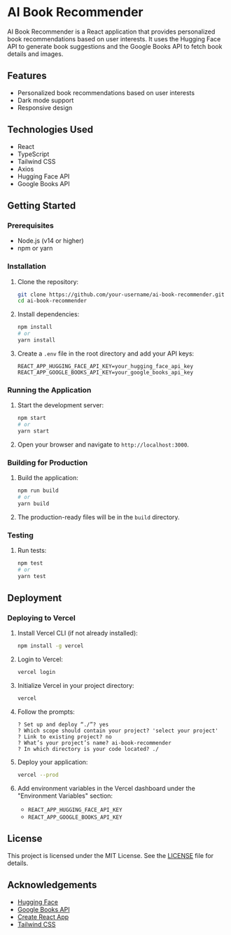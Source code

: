 # AI Book Recommender

AI Book Recommender is a React application that provides personalized book recommendations based on user interests. It uses the Hugging Face API to generate book suggestions and the Google Books API to fetch book details and images.

## Features

- Personalized book recommendations based on user interests
- Dark mode support
- Responsive design

## Technologies Used

- React
- TypeScript
- Tailwind CSS
- Axios
- Hugging Face API
- Google Books API

## Getting Started

### Prerequisites

- Node.js (v14 or higher)
- npm or yarn

### Installation

1. Clone the repository:
   ```sh
   git clone https://github.com/your-username/ai-book-recommender.git
   cd ai-book-recommender
   ```

2. Install dependencies:
   ```sh
   npm install
   # or
   yarn install
   ```

3. Create a `.env` file in the root directory and add your API keys:
   ```properties
   REACT_APP_HUGGING_FACE_API_KEY=your_hugging_face_api_key
   REACT_APP_GOOGLE_BOOKS_API_KEY=your_google_books_api_key
   ```

### Running the Application

1. Start the development server:
   ```sh
   npm start
   # or
   yarn start
   ```

2. Open your browser and navigate to `http://localhost:3000`.

### Building for Production

1. Build the application:
   ```sh
   npm run build
   # or
   yarn build
   ```

2. The production-ready files will be in the `build` directory.

### Testing

1. Run tests:
   ```sh
   npm test
   # or
   yarn test
   ```

## Deployment

### Deploying to Vercel

1. Install Vercel CLI (if not already installed):
   ```sh
   npm install -g vercel
   ```

2. Login to Vercel:
   ```sh
   vercel login
   ```

3. Initialize Vercel in your project directory:
   ```sh
   vercel
   ```

4. Follow the prompts:
   ```
   ? Set up and deploy “./”? yes
   ? Which scope should contain your project? 'select your project'
   ? Link to existing project? no
   ? What’s your project’s name? ai-book-recommender
   ? In which directory is your code located? ./
   ```

5. Deploy your application:
   ```sh
   vercel --prod
   ```

6. Add environment variables in the Vercel dashboard under the "Environment Variables" section:
   - `REACT_APP_HUGGING_FACE_API_KEY`
   - `REACT_APP_GOOGLE_BOOKS_API_KEY`

## License

This project is licensed under the MIT License. See the [LICENSE](LICENSE) file for details.

## Acknowledgements

- [Hugging Face](https://huggingface.co/)
- [Google Books API](https://developers.google.com/books)
- [Create React App](https://create-react-app.dev/)
- [Tailwind CSS](https://tailwindcss.com/)
